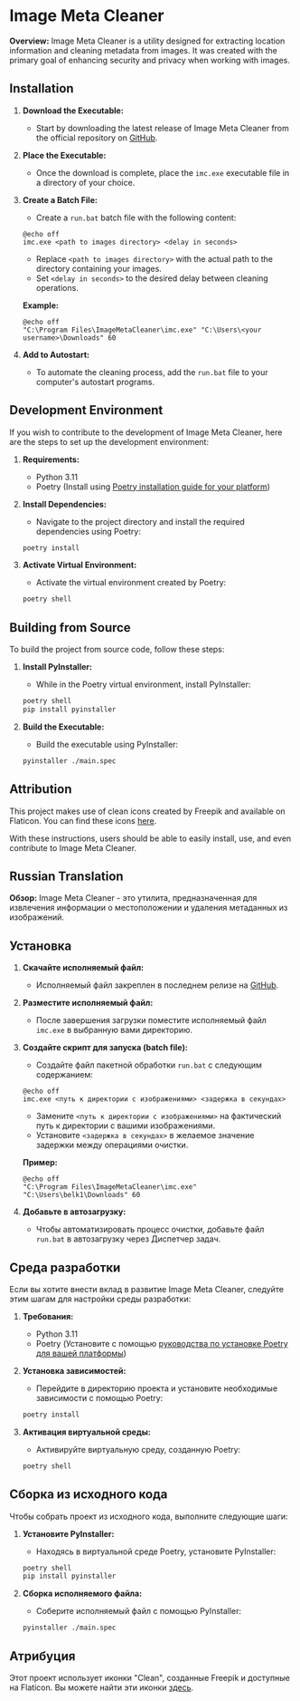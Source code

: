# Image Meta Cleaner

**Overview:**
Image Meta Cleaner is a utility designed for extracting location information and cleaning metadata from images. It was created with the primary goal of enhancing security and privacy when working with images.

## Installation

1. **Download the Executable:**
   - Start by downloading the latest release of Image Meta Cleaner from the official repository on [GitHub](https://github.com/butvinm/ImageMetaCleaner/releases).

2. **Place the Executable:**
   - Once the download is complete, place the `imc.exe` executable file in a directory of your choice.

3. **Create a Batch File:**
   - Create a `run.bat` batch file with the following content:

   ```batch
   @echo off
   imc.exe <path to images directory> <delay in seconds>
   ```

   - Replace `<path to images directory>` with the actual path to the directory containing your images.
   - Set `<delay in seconds>` to the desired delay between cleaning operations.

   **Example:**

   ```batch
   @echo off
   "C:\Program Files\ImageMetaCleaner\imc.exe" "C:\Users\<your username>\Downloads" 60
   ```

4. **Add to Autostart:**
   - To automate the cleaning process, add the `run.bat` file to your computer's autostart programs.

## Development Environment

If you wish to contribute to the development of Image Meta Cleaner, here are the steps to set up the development environment:

1. **Requirements:**
   - Python 3.11
   - Poetry (Install using [Poetry installation guide for your platform](https://python-poetry.org/docs/))

2. **Install Dependencies:**
   - Navigate to the project directory and install the required dependencies using Poetry:

   ```bash
   poetry install
   ```

3. **Activate Virtual Environment:**
   - Activate the virtual environment created by Poetry:

   ```bash
   poetry shell
   ```

## Building from Source

To build the project from source code, follow these steps:

1. **Install PyInstaller:**
   - While in the Poetry virtual environment, install PyInstaller:

   ```bash
   poetry shell
   pip install pyinstaller
   ```

2. **Build the Executable:**
   - Build the executable using PyInstaller:

   ```bash
   pyinstaller ./main.spec
   ```

## Attribution

This project makes use of clean icons created by Freepik and available on Flaticon. You can find these icons [here](https://www.flaticon.com/free-icons/clean).

With these instructions, users should be able to easily install, use, and even contribute to Image Meta Cleaner.

## Russian Translation

**Обзор:**
Image Meta Cleaner - это утилита, предназначенная для извлечения информации о местоположении и удаления метаданных из изображений.

## Установка

1. **Скачайте исполняемый файл:**
   - Исполняемый файл закреплен в последнем релизе на [GitHub](https://github.com/butvinm/ImageMetaCleaner/releases).

2. **Разместите исполняемый файл:**
   - После завершения загрузки поместите исполняемый файл `imc.exe` в выбранную вами директорию.

3. **Создайте скрипт для запуска (batch file):**
   - Создайте файл пакетной обработки `run.bat` с следующим содержанием:

   ```batch
   @echo off
   imc.exe <путь к директории с изображениями> <задержка в секундах>
   ```

   - Замените `<путь к директории с изображениями>` на фактический путь к директории с вашими изображениями.
   - Установите `<задержка в секундах>` в желаемое значение задержки между операциями очистки.

   **Пример:**

   ```batch
   @echo off
   "C:\Program Files\ImageMetaCleaner\imc.exe" "C:\Users\belk1\Downloads" 60
   ```

4. **Добавьте в автозагрузку:**
   - Чтобы автоматизировать процесс очистки, добавьте файл `run.bat` в автозагрузку через Диспетчер задач.

## Среда разработки

Если вы хотите внести вклад в развитие Image Meta Cleaner, следуйте этим шагам для настройки среды разработки:

1. **Требования:**
   - Python 3.11
   - Poetry (Установите с помощью [руководства по установке Poetry для вашей платформы](https://python-poetry.org/docs/))

2. **Установка зависимостей:**
   - Перейдите в директорию проекта и установите необходимые зависимости с помощью Poetry:

   ```bash
   poetry install
   ```

3. **Активация виртуальной среды:**
   - Активируйте виртуальную среду, созданную Poetry:

   ```bash
   poetry shell
   ```

## Сборка из исходного кода

Чтобы собрать проект из исходного кода, выполните следующие шаги:

1. **Установите PyInstaller:**
   - Находясь в виртуальной среде Poetry, установите PyInstaller:

   ```bash
   poetry shell
   pip install pyinstaller
   ```

2. **Сборка исполняемого файла:**
   - Соберите исполняемый файл с помощью PyInstaller:

   ```bash
   pyinstaller ./main.spec
   ```

## Атрибуция

Этот проект использует иконки "Clean", созданные Freepik и доступные на Flaticon. Вы можете найти эти иконки [здесь](https://www.flaticon.com/free-icons/clean).

